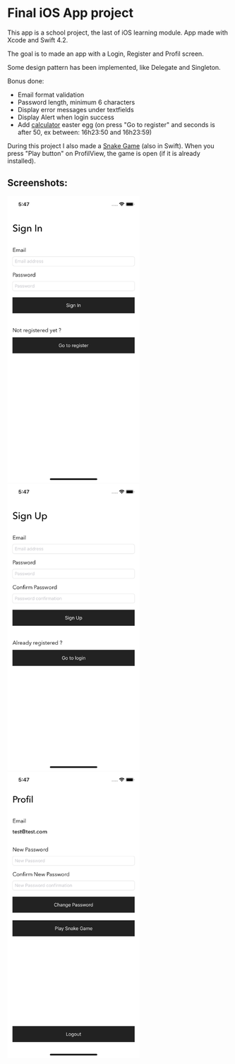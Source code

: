 # Final iOS App project

This app is a school project, the last of iOS learning module.
App made with Xcode and Swift 4.2.

The goal is to made an app with a Login, Register and Profil screen.

Some design pattern has been implemented, like Delegate and Singleton.

Bonus done:

- Email format validation
- Password length, minimum 6 characters
- Display error messages under textfields
- Display Alert when login success
- Add [calculator](https://github.com/Pyozer/TP_Calculator_iOS) easter egg (on press "Go to register" and seconds is after 50, ex between: 16h23:50 and 16h23:59)

During this project I also made a [Snake Game](https://github.com/Pyozer/Swift-Snake-Game) (also in Swift).
When you press "Play button" on ProfilView, the game is open (if it is already installed).

## Screenshots:

<img src="https://raw.githubusercontent.com/Pyozer/TP_iOS_FinalApp/master/screenshots/signIn.png" width="300" alt="Sign In View">


<img src="https://raw.githubusercontent.com/Pyozer/TP_iOS_FinalApp/master/screenshots/signUp.png" width="300" alt="Sign Up View">


<img src="https://raw.githubusercontent.com/Pyozer/TP_iOS_FinalApp/master/screenshots/profil.png" width="300" alt="Profil View">

